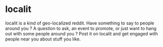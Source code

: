 localit
=======

localit is a kind of geo-localized reddit. Have something to say to people around you ? A question to ask, an event to promote, or just want to hang out with some people around you ? Post it on localit and get engaged with people near you about stuff you like.
